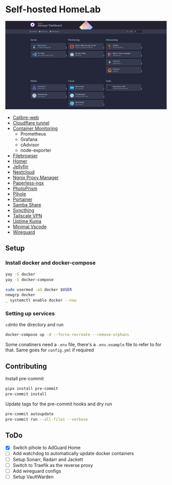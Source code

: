 # Self-hosted HomeLab

![Dashboard Image](images/dashboard.png)

-   [Calibre-web](./calibre-web/)
-   [Cloudflare tunnel](./cloudflare-tunnel/)
-   [Container Monitoring](./container-monitoring/)
    -   Prometheus
    -   Grafana
    -   cAdvisor
    -   node-exporter
-   [Filebrowser](./filebrowser/)
-   [Homer](./homer/)
-   [Jellyfin](./jellyfin/)
-   [Nextcloud](./nextcloud/)
-   [Ngnix Proxy Manager](./ngnix-proxy-manager/)
-   [Paperless-ngx](./paperless-ngx/)
-   [PhotoPrism](./PhotoPrism/)
-   [Pihole](./pihole/)
-   [Portainer](./portainer/)
-   [Samba Share](./samba/)
-   [Syncthing](./syncthing/)
-   [Tailscale VPN](./tailscale/)
-   [Uptime Kuma](./uptime-kuma/)
-   [Minimal Vscode](./vscode/)
-   [Wireguard](./wireguard/)

## Setup

### Install docker and docker-compose

```bash
yay -S docker
yay -S docker-compose
```

```bash
sudo usermod -aG docker $USER
newgrp docker
_ systemctl enable docker --now
```

### Setting up services

`cd`into the directory and run

```bash
docker-compose up -d --force-recreate --remove-orphans
```

Some conatiners need a `.env` file, there's a `.env.example` file to refer to for that. Same goes for `config.yml` if required

## Contributing

Install pre-commit

```bash
pipx install pre-commit
pre-commit install
```

Update tags for the pre-commit hooks and dry run

```bash
pre-commit autoupdate
pre-commit run --all-files --verbose
```

## ToDo

-   [x] Switch pihole to AdGuard Home
-   [ ] Add watchdog to automatically update docker containers
-   [ ] Setup Sonarr, Radarr and Jackett
-   [ ] Switch to Traefik as the reverse proxy
-   [ ] Add wireguard configs
-   [ ] Setup VaultWarden
